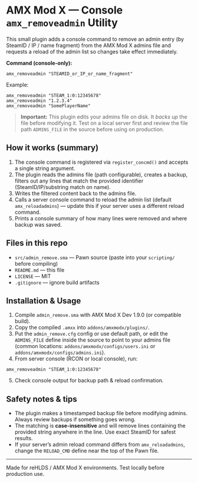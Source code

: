 # AMX Mod X — Console `amx_removeadmin` Utility

This small plugin adds a console command to remove an admin entry (by SteamID / IP / name fragment)
from the AMX Mod X admins file and requests a reload of the admin list so changes take effect immediately.

**Command (console-only):**
```
amx_removeadmin "STEAMID_or_IP_or_name_fragment"
```
Example:
```
amx_removeadmin "STEAM_1:0:12345678"
amx_removeadmin "1.2.3.4"
amx_removeadmin "SomePlayerName"
```

> **Important:** This plugin edits your admins file on disk. It *backs up* the file before modifying it.
> Test on a local server first and review the file path `ADMINS_FILE` in the source before using on production.

## How it works (summary)
1. The console command is registered via `register_concmd()` and accepts a single string argument.  
2. The plugin reads the admins file (path configurable), creates a backup, filters out any lines that match the provided identifier (SteamID/IP/substring match on name).  
3. Writes the filtered content back to the admins file.  
4. Calls a server console command to reload the admin list (default `amx_reloadadmins`) — update this if your server uses a different reload command.
5. Prints a console summary of how many lines were removed and where backup was saved.

## Files in this repo
- `src/admin_remove.sma` — Pawn source (paste into your `scripting/` before compiling)
- `README.md` — this file
- `LICENSE` — MIT
- `.gitignore` — ignore build artifacts

## Installation & Usage
1. Compile `admin_remove.sma` with AMX Mod X Dev 1.9.0 (or compatible build).
2. Copy the compiled `.amxx` into `addons/amxmodx/plugins/`.
3. Put the `admin_remove.cfg` config or use default path, or edit the `ADMINS_FILE` define inside the source to point to your admins file (common locations: `addons/amxmodx/configs/users.ini` or `addons/amxmodx/configs/admins.ini`).
4. From server console (RCON or local console), run:
```
amx_removeadmin "STEAM_1:0:12345678"
```
5. Check console output for backup path & reload confirmation.

## Safety notes & tips
- The plugin makes a timestamped backup file before modifying admins. Always review backups if something goes wrong.
- The matching is **case-insensitive** and will remove lines containing the provided string anywhere in the line. Use exact SteamID for safest results.
- If your server’s admin reload command differs from `amx_reloadadmins`, change the `RELOAD_CMD` define near the top of the Pawn file.

---
Made for reHLDS / AMX Mod X environments. Test locally before production use.